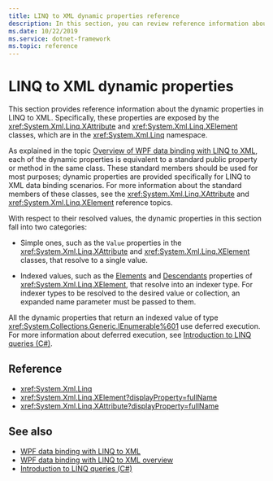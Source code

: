 ```yaml
---
title: LINQ to XML dynamic properties reference
description: In this section, you can review reference information about all of the dynamic properties in LINQ to XML. 
ms.date: 10/22/2019
ms.service: dotnet-framework
ms.topic: reference
---
```

# LINQ to XML dynamic properties

This section provides reference information about the dynamic properties in LINQ to XML. Specifically, these properties are exposed by the <xref:System.Xml.Linq.XAttribute> and <xref:System.Xml.Linq.XElement> classes, which are in the <xref:System.Xml.Linq> namespace.

As explained in the topic [Overview of WPF data binding with LINQ to XML](wpf-data-binding-with-linq-to-xml-overview.md), each of the dynamic properties is equivalent to a standard public property or method in the same class. These standard members should be used for most purposes; dynamic properties are provided specifically for LINQ to XML data binding scenarios. For more information about the standard members of these classes, see the <xref:System.Xml.Linq.XAttribute> and <xref:System.Xml.Linq.XElement> reference topics.

With respect to their resolved values, the dynamic properties in this section fall into two categories:

- Simple ones, such as the `Value` properties in the <xref:System.Xml.Linq.XAttribute> and <xref:System.Xml.Linq.XElement> classes, that resolve to a single value.

- Indexed values, such as the [Elements](elements-xelement-dynamic-property.md) and [Descendants](descendants-xelement-dynamic-property.md) properties of <xref:System.Xml.Linq.XElement>, that resolve into an indexer type. For indexer types to be resolved to the desired value or collection, an expanded name parameter must be passed to them.

All the dynamic properties that return an indexed value of type <xref:System.Collections.Generic.IEnumerable%601> use deferred execution. For more information about deferred execution, see [Introduction to LINQ queries (C#)](/dotnet/csharp/programming-guide/concepts/linq/introduction-to-linq-queries).

## Reference

- <xref:System.Xml.Linq>
- <xref:System.Xml.Linq.XElement?displayProperty=fullName>
- <xref:System.Xml.Linq.XAttribute?displayProperty=fullName>

## See also

- [WPF data binding with LINQ to XML](wpf-data-binding-with-linq-to-xml-overview.md)
- [WPF data binding with LINQ to XML overview](wpf-data-binding-with-linq-to-xml-overview.md)
- [Introduction to LINQ queries (C#)](/dotnet/csharp/programming-guide/concepts/linq/introduction-to-linq-queries)
